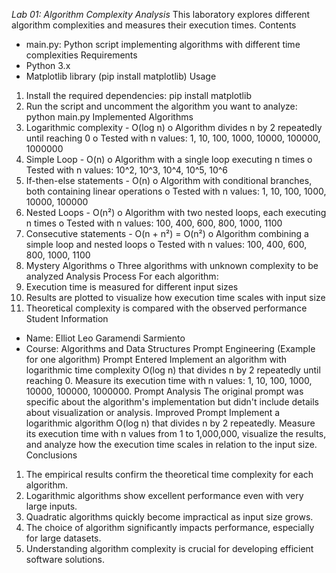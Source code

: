 *Lab 01: Algorithm Complexity Analysis*
This laboratory explores different algorithm complexities and measures their execution times.
Contents
-	main.py: Python script implementing algorithms with different time complexities
Requirements
-	Python 3.x
-	Matplotlib library (pip install matplotlib)
Usage
1.	Install the required dependencies:
 	pip install matplotlib
2.	Run the script and uncomment the algorithm you want to analyze:
 	python main.py
Implemented Algorithms
3.	Logarithmic complexity - O(log n)
o	Algorithm divides n by 2 repeatedly until reaching 0
o	Tested with n values: 1, 10, 100, 1000, 10000, 100000, 1000000
4.	Simple Loop - O(n)
o	Algorithm with a single loop executing n times
o	Tested with n values: 10^2, 10^3, 10^4, 10^5, 10^6
5.	If-then-else statements - O(n)
o	Algorithm with conditional branches, both containing linear operations
o	Tested with n values: 1, 10, 100, 1000, 10000, 100000
6.	Nested Loops - O(n²)
o	Algorithm with two nested loops, each executing n times
o	Tested with n values: 100, 400, 600, 800, 1000, 1100
7.	Consecutive statements - O(n + n²) = O(n²)
o	Algorithm combining a simple loop and nested loops
o	Tested with n values: 100, 400, 600, 800, 1000, 1100
8.	Mystery Algorithms
o	Three algorithms with unknown complexity to be analyzed
Analysis Process
For each algorithm:
9.	Execution time is measured for different input sizes
10.	Results are plotted to visualize how execution time scales with input size
11.	Theoretical complexity is compared with the observed performance
Student Information
-	Name: Elliot Leo Garamendi Sarmiento
-	Course: Algorithms and Data Structures
Prompt Engineering (Example for one algorithm)
Prompt Entered
Implement an algorithm with logarithmic time complexity O(log n) that divides n by 2 repeatedly until reaching 0. Measure its execution time with n values: 1, 10, 100, 1000, 10000, 100000, 1000000.
Prompt Analysis
The original prompt was specific about the algorithm's implementation but didn't include details about visualization or analysis.
Improved Prompt
Implement a logarithmic algorithm O(log n) that divides n by 2 repeatedly. Measure its execution time with n values from 1 to 1,000,000, visualize the results, and analyze how the execution time scales in relation to the input size.
Conclusions
1.	The empirical results confirm the theoretical time complexity for each algorithm.
2.	Logarithmic algorithms show excellent performance even with very large inputs.
3.	Quadratic algorithms quickly become impractical as input size grows.
4.	The choice of algorithm significantly impacts performance, especially for large datasets.
5.	Understanding algorithm complexity is crucial for developing efficient software solutions.
